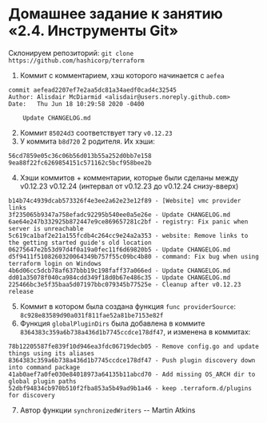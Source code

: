 # Домашнее задание к занятию «2.4. Инструменты Git»

Cклонируем репозиторий:
`git clone https://github.com/hashicorp/terraform`
1. Коммит с комментарием, хэш которого начинается c `aefea`
```
commit aefead2207ef7e2aa5dc81a34aedf0cad4c32545
Author: Alisdair McDiarmid <alisdair@users.noreply.github.com>
Date:   Thu Jun 18 10:29:58 2020 -0400

    Update CHANGELOG.md
```
2. Коммит `85024d3` соответствует тэгу `v0.12.23`
3. У коммита `b8d720` 2 родителя. Их хэши:
```
56cd7859e05c36c06b56d013b55a252d0bb7e158
9ea88f22fc6269854151c571162c5bcf958bee2b
```
4. Хэши коммитов + комментарии, которые были сделаны между v0.12.23 v0.12.24 (интервал от v0.12.23 до v0.12.24 снизу-вверх)
```
b14b74c4939dcab573326f4e3ee2a62e23e12f89 - [Website] vmc provider links
3f235065b9347a758efadc92295b540ee0a5e26e - Update CHANGELOG.md
6ae64e247b332925b872447e9ce869657281c2bf - registry: Fix panic when server is unreachable
5c619ca1baf2e21a155fcdb4c264cc9e24a2a353 - website: Remove links to the getting started guide's old location
06275647e2b53d97d4f0a19a0fec11f6d69820b5 - Update CHANGELOG.md
d5f9411f5108260320064349b757f55c09bc4b80 - command: Fix bug when using terraform login on Windows
4b6d06cc5dcb78af637bbb19c198faff37a066ed - Update CHANGELOG.md
dd01a35078f040ca984cdd349f18d0b67e486c35 - Update CHANGELOG.md
225466bc3e5f35baa5d07197bbc079345b77525e - Cleanup after v0.12.23 release
```
5. Коммит в котором была создана функция `func providerSource`: `8c928e83589d90a031f811fae52a81be7153e82f`
6. Функция `globalPluginDirs` была добавлена в коммите `8364383c359a6b738a436d1b7745ccdce178df47`, и изменена в коммитах:
```
78b12205587fe839f10d946ea3fdc06719decb05 - Remove config.go and update things using its aliases
8364383c359a6b738a436d1b7745ccdce178df47 - Push plugin discovery down into command package
41ab0aef7a0fe030e84018973a64135b11abcd70 - Add missing OS_ARCH dir to global plugin paths
52dbf94834cb970b510f2fba853a5b49ad9b1a46 - keep .terraform.d/plugins for discovery
```
7. Автор функции `synchronizedWriters` --  Martin Atkins
